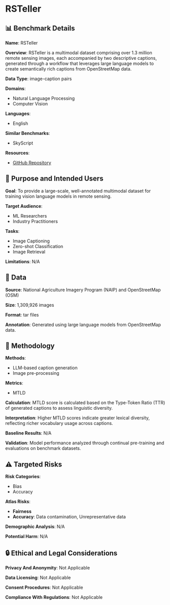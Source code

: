 # RSTeller

## 📊 Benchmark Details

**Name**: RSTeller

**Overview**: RSTeller is a multimodal dataset comprising over 1.3 million remote sensing images, each accompanied by two descriptive captions, generated through a workflow that leverages large language models to create semantically rich captions from OpenStreetMap data.

**Data Type**: image-caption pairs

**Domains**:
- Natural Language Processing
- Computer Vision

**Languages**:
- English

**Similar Benchmarks**:
- SkyScript

**Resources**:
- [GitHub Repository](https://github.com/SlytherinGe/RSTeller)

## 🎯 Purpose and Intended Users

**Goal**: To provide a large-scale, well-annotated multimodal dataset for training vision language models in remote sensing.

**Target Audience**:
- ML Researchers
- Industry Practitioners

**Tasks**:
- Image Captioning
- Zero-shot Classification
- Image Retrieval

**Limitations**: N/A

## 💾 Data

**Source**: National Agriculture Imagery Program (NAIP) and OpenStreetMap (OSM)

**Size**: 1,309,926 images

**Format**: tar files

**Annotation**: Generated using large language models from OpenStreetMap data.

## 🔬 Methodology

**Methods**:
- LLM-based caption generation
- Image pre-processing

**Metrics**:
- MTLD

**Calculation**: MTLD score is calculated based on the Type-Token Ratio (TTR) of generated captions to assess linguistic diversity.

**Interpretation**: Higher MTLD scores indicate greater lexical diversity, reflecting richer vocabulary usage across captions.

**Baseline Results**: N/A

**Validation**: Model performance analyzed through continual pre-training and evaluations on benchmark datasets.

## ⚠️ Targeted Risks

**Risk Categories**:
- Bias
- Accuracy

**Atlas Risks**:
- **Fairness**
- **Accuracy**: Data contamination, Unrepresentative data

**Demographic Analysis**: N/A

**Potential Harm**: N/A

## 🔒 Ethical and Legal Considerations

**Privacy And Anonymity**: Not Applicable

**Data Licensing**: Not Applicable

**Consent Procedures**: Not Applicable

**Compliance With Regulations**: Not Applicable
